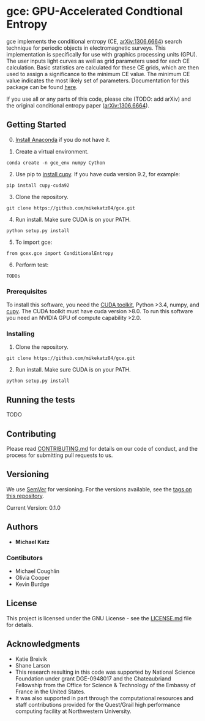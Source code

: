 # gce: GPU-Accelerated Condtional Entropy

gce implements the conditional entropy (CE, [arXiv:1306.6664](https://arxiv.org/abs/1306.6664)) search technique for periodic objects in electromagnetic surveys. This implementation is specifically for use with graphics processing units (GPU). The user inputs light curves as well as grid parameters used for each CE calculation. Basic statistics are calculated for these CE grids, which are then used to assign a significance to the minimum CE value. The minimum CE value indicates the most likely set of parameters. Documentation for this package can be found [here](https://mikekatz04.github.io/gce/).

If you use all or any parts of this code, please cite (TODO: add arXiv) and the original conditional entropy paper ([arXiv:1306.6664](https://arxiv.org/abs/1306.6664)).

## Getting Started

0) [Install Anaconda](https://docs.anaconda.com/anaconda/install/) if you do not have it.

1) Create a virtual environment.

```
conda create -n gce_env numpy Cython
```

2) Use pip to [install cupy](https://docs-cupy.chainer.org/en/stable/install.html). If you have cuda version 9.2, for example:

```
pip install cupy-cuda92
```

3) Clone the repository.

```
git clone https://github.com/mikekatz04/gce.git
```

4) Run install. Make sure CUDA is on your PATH.

```
python setup.py install
```

5) To import gce:

```
from gcex.gce import ConditionalEntropy
```

6) Perform test:

```
TODOs
```

### Prerequisites

To install this software, you need the [CUDA toolkit](https://docs.nvidia.com/cuda/cuda-installation-guide-linux/index.html), Python >3.4, numpy, and [cupy](https://cupy.chainer.org/). The CUDA toolkit must have cuda version >8.0. To run this software you need an NVIDIA GPU of compute capability >2.0.

### Installing


1) Clone the repository.

```
git clone https://github.com/mikekatz04/gce.git
```

2) Run install. Make sure CUDA is on your PATH.

```
python setup.py install
```

## Running the tests

TODO

## Contributing

Please read [CONTRIBUTING.md](CONTRIBUTING.md) for details on our code of conduct, and the process for submitting pull requests to us.

## Versioning

We use [SemVer](http://semver.org/) for versioning. For the versions available, see the [tags on this repository](https://github.com/mikekatz04/gce/tags).

Current Version: 0.1.0

## Authors

* **Michael Katz**

### Contibutors

* Michael Coughlin
* Olivia Cooper
* Kevin Burdge

## License

This project is licensed under the GNU License - see the [LICENSE.md](LICENSE.md) file for details.

## Acknowledgments

* Katie Breivik
* Shane Larson
* This research resulting in this code was supported by National Science Foundation under grant DGE-0948017 and the Chateaubriand Fellowship from the Office for Science \& Technology of the Embassy of France in the United States.
* It was also supported in part through the computational resources and staff contributions provided for the Quest/Grail high performance computing facility at Northwestern University.

